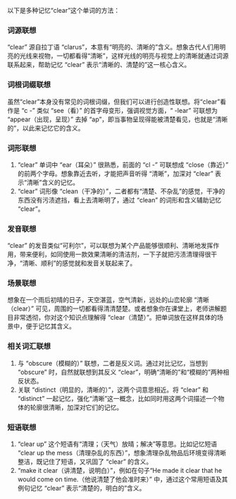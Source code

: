 以下是多种记忆“clear”这个单词的方法：

### 词源联想
“clear” 源自拉丁语 “clarus”，本意有“明亮的、清晰的”含义。想象古代人们用明亮的光线来视物，一切都看得“清晰”，这样光线的明亮与视觉上的清晰就通过词源联系起来，帮助记忆 “clear” 表示“清晰的、清楚的”这一核心含义。

### 词根词缀联想
虽然“clear”本身没有常见的词根词缀，但我们可以进行创造性联想。将“clear”看作是 “c -” 类似 “see（看）” 的首字母变形，强调视觉方面，“ -lear” 可联想为 “appear（出现，呈现）” 去掉 “ap”，即当事物呈现得能被清楚看见，也就是“清晰的”，以此来记忆它的含义。

### 词形联想
1. “clear” 单词中 “ear（耳朵）” 很熟悉，前面的 “cl -” 可联想成 “close（靠近）” 的前两个字母。想象靠近去听，才能把声音听得 “清晰”，加深对 “clear” 表示“清晰”含义的记忆。
2. “clear” 词形像 “clean（干净的）”，二者都有“清楚、不杂乱”的感觉，干净的东西没有污渍遮挡，看上去清晰明了，通过 “clean” 的词形和含义辅助记忆 “clear”。

### 发音联想
“clear” 的发音类似“可利尔”，可以联想为某个产品能够很顺利、清晰地发挥作用，带来便利，如同使用一款效果清晰的清洁剂，一下子就把污渍清理得很干净，“清晰、顺利”的感觉就和发音关联起来了。

### 场景联想
想象在一个雨后初晴的日子，天空湛蓝，空气清新，远处的山峦轮廓 “清晰（clear）” 可见，周围的一切都看得清清楚楚。或者想象你在课堂上，老师讲解题目非常透彻，你对这个知识点理解得 “clear（清楚）”。把单词放在这样具体的场景中，便于记忆其含义。

### 相关词汇联想
1. 与 “obscure（模糊的）” 联想，二者是反义词。通过对比记忆，当想到 “obscure” 时，自然就联想到其反义 “clear”，明确“清晰的”和“模糊的”两种相反状态。
2. 关联 “distinct（明显的，清晰的）”，这两个词意思相近。将 “clear” 和 “distinct” 一起记忆，强化“清晰”这一概念，比如同时用这两个词描述一个物体的轮廓很清晰，加深对它们的记忆。

### 短语联想
1. “clear up” 这个短语有“清理；（天气）放晴；解决”等意思。比如记忆短语 “clear up the mess（清理杂乱的东西）”，想象清理杂乱物品后环境变得清晰整洁，既记住了短语，又巩固了 “clear” 的含义。
2. “make it clear（讲清楚，说明白）”，例如在句子“He made it clear that he would come on time.（他说清楚了他会准时来）” 中，通过这个常用短语及其例句记忆 “clear” 表示“清楚的，明白的”含义。 